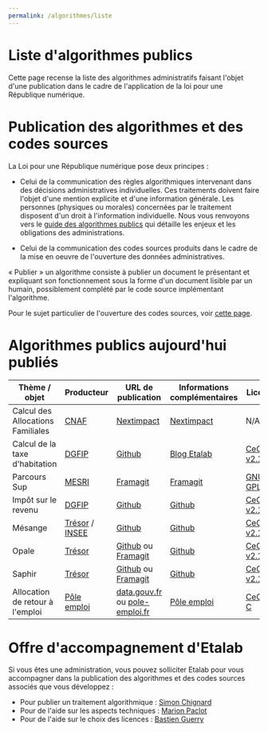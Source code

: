 ```yaml
---
permalink: /algorithmes/liste
---
```


# Liste d'algorithmes publics

Cette page recense la liste des algorithmes administratifs faisant
l'objet d'une publication dans le cadre de l'application de la loi
pour une République numérique.

# Publication des algorithmes et des codes sources

La Loi pour une République numérique pose deux principes :

- Celui de la communication des règles algorithmiques intervenant dans des décisions administratives individuelles. Ces traitements doivent faire l'objet d'une mention explicite et d'une information générale.  Les personnes (physiques ou morales) concernées par le traitement disposent d'un droit à l'information individuelle. Nous vous renvoyons vers le [guide des algorithmes publics](0-guide.md) qui détaille les enjeux et les obligations des administrations.

- Celui de la communication des codes sources produits dans le cadre de la mise en oeuvre de l'ouverture des données administratives.

« Publier » un algorithme consiste à publier un document le présentant et expliquant son fonctionnement sous la forme d'un document lisible par un humain, possiblement complété par le code source implémentant l'algorithme.

Pour le sujet particulier de l'ouverture des codes sources, voir [cette page](https://github.com/etalab/ouverture-des-codes-sources-publics).

# Algorithmes publics aujourd'hui publiés

<table>
	<thead>
	<tr>
	  <th>Thème / objet</th>
	  <th>Producteur</th>
	  <th>URL de publication</th>
	  <th>Informations complémentaires</th>
	  <th>Licence</th>
	</tr>
      </thead>
      <tbody>
	<tr>
	  <td>Calcul des Allocations Familiales</td>
	  <td><a href="http://www.caf.fr/">CNAF</a></td>
	  <td><a href="https://cdn2.nextinpact.com/medias/code-source-cnaf.zip">Nextimpact</a></td>
	  <td><a href="https://www.nextinpact.com/news/106298-les-allocations-familales-nous-ouvrent-code-source-leur-calculateur-daides.htm">Nextimpact</a></td>
	  <td>N/A*</td>
	</tr>
	<tr>
	  <td>Calcul de la taxe d'habitation</td>
	  <td><a href="https://www.economie.gouv.fr/dgfip">DGFIP</a></td>
	  <td><a href="https://github.com/etalab/taxe-habitation">Github</a></td>
	  <td><a href="https://www.etalab.gouv.fr/temoignage-peut-on-recoder-la-loi-lexemple-de-la-taxe-dhabitation">Blog Etalab</a></td>
	  <td><a href="https://github.com/DGTresor/Opale/blob/master/LICENSE">CeCILL v2.1</a></td>
	</tr>
	<tr>
	  <td>Parcours Sup</td>
	  <td><a href="http://www.enseignementsup-recherche.gouv.fr/">MESRI</a></td>
	  <td><a href="https://framagit.org/parcoursup/algorithmes-de-parcoursup">Framagit</a></td>
	  <td><a href="https://framagit.org/parcoursup/algorithmes-de-parcoursup/blob/master/README.md">Framagit</a></td>
	  <td><a href="https://framagit.org/parcoursup/algorithmes-de-parcoursup/blob/master/LICENSE">GNU GPL v3</a></td>
	</tr>
	<tr>
	  <td>Impôt sur le revenu</td>
	  <td><a href="https://www.economie.gouv.fr/dgfip">DGFIP</a></td>
	  <td><a href="https://github.com/etalab/calculette-impots-m-source-code">Github</a></td>
	  <td><a href="https://github.com/etalab/calculette-impots-m-source-code/blob/master/README.md">Github</a></td>
	  <td><a href="https://github.com/DGTresor/Opale/blob/master/LICENSE">CeCILL v2.1</a></td>
	</tr>
	<tr>
	  <td>Mésange</td>
	  <td><a href="https://www.tresor.economie.gouv.fr/">Trésor</a> / <a href="https://www.insee.fr">INSEE</a></td>
	  <td><a href="https://github.com/InseeFr/Mesange">Github</a></td>
	  <td><a href="https://github.com/InseeFr/Mesange/blob/master/README.md">Github</a></td>
	  <td><a href="https://github.com/DGTresor/Opale/blob/master/LICENSE">CeCILL v2.1</a></td>
	</tr>
	<tr>
	  <td>Opale</td>
	  <td><a href="https://www.tresor.economie.gouv.fr/">Trésor</a></td>
	  <td><a href="https://github.com/DGTresor/Opale">Github</a> ou <a href="https://framagit.org/DGTresor/Opale">Framagit</a></td>
	  <td><a href="https://github.com/DGTresor/Opale/blob/master/README.md">Github</a></td>
	  <td><a href="https://github.com/DGTresor/Opale/blob/master/LICENSE">CeCILL v2.1</a></td>
	</tr>
	<tr>
	  <td>Saphir</td>
	  <td><a href="https://www.tresor.economie.gouv.fr/">Trésor</a></td>
	  <td><a href="https://github.com/DGTresor/Saphir">Github</a> ou <a href="https://framagit.org/DGTresor/Saphir">Framagit</a></td>
	  <td><a href="https://github.com/DGTresor/Saphir/blob/master/README.md">Github</a></td>
	  <td><a href="https://github.com/DGTresor/Opale/blob/master/LICENSE">CeCILL v2.1</a></td>
	</tr>
	<tr>
	  <td>Allocation de retour à l'emploi</td>
	  <td><a href="https://www.pole-emploi.fr">Pôle emploi</a></td>
	  <td><a href="https://www.data.gouv.fr/fr/datasets/calcul-de-lallocation-daide-au-retour-a-lemploi-are/">data.gouv.fr</a> ou <a href="https://www.pole-emploi.fr/candidat/algorithmes-@/index.jspz?id=568707">pole-emploi.fr</a></td>
	  <td><a href="https://www.pole-emploi.fr/candidat/algorithmes-@/index.jspz?id=568707">Pôle emploi</a></td>
	  <td><a href="http://www.cecill.info/licences/Licence_CeCILL-C_V1-fr.html">CeCILL-C</a></td>
	</tr>
      </tbody>
</table>

# Offre d'accompagnement d'Etalab

Si vous êtes une administration, vous pouvez solliciter Etalab pour vous accompagner dans la publication des algorithmes et des codes sources associés que vous développez :

- Pour publier un traitement algorithmique : [Simon Chignard](mailto:simon.chignard@data.gouv.fr)
- Pour de l'aide sur les aspects techniques : [Marion Paclot](mailto:marion.paclot@data.gouv.fr)
- Pour de l'aide sur le choix des licences : [Bastien Guerry](mailto:bastien.guerry@data.gouv.fr)
